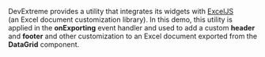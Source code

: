 DevExtreme provides a utility that integrates its widgets with [ExcelJS](https://github.com/exceljs/exceljs#exceljs) (an Excel document customization library). In this demo, this utility is applied in the **onExporting** event handler and used to add a custom **header** and **footer** and other customization to an Excel document exported from the **DataGrid** component.
